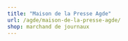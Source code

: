 ```yaml
---
title: "Maison de la Presse Agde"
url: /agde/maison-de-la-presse-agde/
shop: marchand de journaux
---
```

